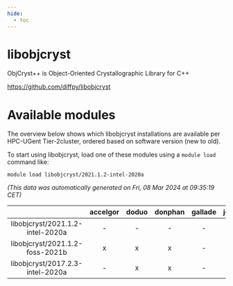 ```yaml
---
hide:
  - toc
---
```


libobjcryst
===========


ObjCryst++ is Object-Oriented Crystallographic Library for C++

https://github.com/diffpy/libobjcryst
# Available modules


The overview below shows which libobjcryst installations are available per HPC-UGent Tier-2cluster, ordered based on software version (new to old).

To start using libobjcryst, load one of these modules using a `module load` command like:

```shell
module load libobjcryst/2021.1.2-intel-2020a
```

*(This data was automatically generated on Fri, 08 Mar 2024 at 09:35:19 CET)*  

| |accelgor|doduo|donphan|gallade|joltik|skitty|
| :---: | :---: | :---: | :---: | :---: | :---: | :---: |
|libobjcryst/2021.1.2-intel-2020a|-|-|-|-|-|x|
|libobjcryst/2021.1.2-foss-2021b|x|x|x|-|x|x|
|libobjcryst/2017.2.3-intel-2020a|-|x|x|-|x|x|
